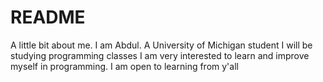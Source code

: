 # README
A little bit about me.
I am Abdul.
A University of Michigan student
I will be studying programming classes
I am very interested to learn and improve myself in programming.
I am open to learning from y'all 

